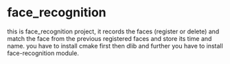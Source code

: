 # face_recognition
this is face_recognition project, it records the faces (register or delete) and match the face from the previous registered faces and store its time and name.
you have to install cmake first then dlib and further you have to install face-recognition module.
